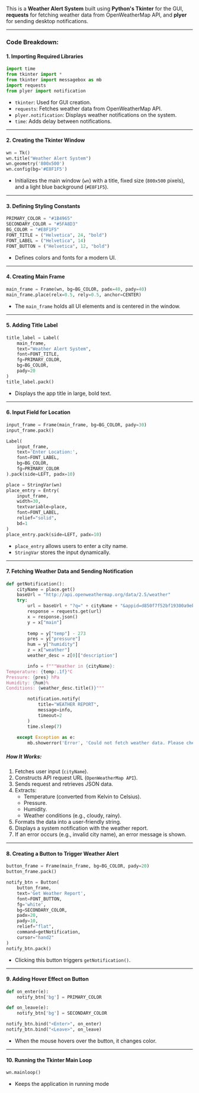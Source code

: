 This is a **Weather Alert System** built using **Python's Tkinter** for the GUI, **requests** for fetching weather data from OpenWeatherMap API, and **plyer** for sending desktop notifications.

---

### **Code Breakdown:**

#### **1. Importing Required Libraries**
```python
import time
from tkinter import *
from tkinter import messagebox as mb
import requests
from plyer import notification
```
- `tkinter`: Used for GUI creation.
- `requests`: Fetches weather data from OpenWeatherMap API.
- `plyer.notification`: Displays weather notifications on the system.
- `time`: Adds delay between notifications.

---

#### **2. Creating the Tkinter Window**
```python
wn = Tk()
wn.title("Weather Alert System")
wn.geometry('800x500')
wn.config(bg='#E8F1F5')
```
- Initializes the main window (`wn`) with a title, fixed size (`800x500` pixels), and a light blue background (`#E8F1F5`).

---

#### **3. Defining Styling Constants**
```python
PRIMARY_COLOR = "#1B4965"  
SECONDARY_COLOR = "#5FA8D3"  
BG_COLOR = "#E8F1F5"  
FONT_TITLE = ("Helvetica", 24, "bold")
FONT_LABEL = ("Helvetica", 14)
FONT_BUTTON = ("Helvetica", 12, "bold")
```
- Defines colors and fonts for a modern UI.

---

#### **4. Creating Main Frame**
```python
main_frame = Frame(wn, bg=BG_COLOR, padx=40, pady=40)
main_frame.place(relx=0.5, rely=0.5, anchor=CENTER)
```
- The `main_frame` holds all UI elements and is centered in the window.

---

#### **5. Adding Title Label**
```python
title_label = Label(
    main_frame,
    text="Weather Alert System",
    font=FONT_TITLE,
    fg=PRIMARY_COLOR,
    bg=BG_COLOR,
    pady=20
)
title_label.pack()
```
- Displays the app title in large, bold text.

---

#### **6. Input Field for Location**
```python
input_frame = Frame(main_frame, bg=BG_COLOR, pady=30)
input_frame.pack()

Label(
    input_frame,
    text='Enter Location:',
    font=FONT_LABEL,
    bg=BG_COLOR,
    fg=PRIMARY_COLOR
).pack(side=LEFT, padx=10)

place = StringVar(wn)
place_entry = Entry(
    input_frame,
    width=30,
    textvariable=place,
    font=FONT_LABEL,
    relief="solid",
    bd=1
)
place_entry.pack(side=LEFT, padx=10)
```
- `place_entry` allows users to enter a city name.
- `StringVar` stores the input dynamically.

---

#### **7. Fetching Weather Data and Sending Notification**
```python
def getNotification():
    cityName = place.get()
    baseUrl = "http://api.openweathermap.org/data/2.5/weather"
    try:
        url = baseUrl + "?q=" + cityName + "&appid=d850f7f52bf19300a9eb4b0aa6b80f0d"
        response = requests.get(url)
        x = response.json()
        y = x["main"]
        
        temp = y["temp"] - 273
        pres = y["pressure"]
        hum = y["humidity"]
        z = x["weather"]
        weather_desc = z[0]["description"]

        info = f"""Weather in {cityName}:
Temperature: {temp:.1f}°C
Pressure: {pres} hPa
Humidity: {hum}%
Conditions: {weather_desc.title()}"""

        notification.notify(
            title="WEATHER REPORT",
            message=info,
            timeout=2
        )
        time.sleep(7)
    
    except Exception as e:
        mb.showerror('Error', 'Could not fetch weather data. Please check the city name and try again.')
```
##### **How It Works:**
1. Fetches user input (`cityName`).
2. Constructs API request URL (`OpenWeatherMap API`).
3. Sends request and retrieves JSON data.
4. Extracts:
   - Temperature (converted from Kelvin to Celsius).
   - Pressure.
   - Humidity.
   - Weather conditions (e.g., cloudy, rainy).
5. Formats the data into a user-friendly string.
6. Displays a system notification with the weather report.
7. If an error occurs (e.g., invalid city name), an error message is shown.

---

#### **8. Creating a Button to Trigger Weather Alert**
```python
button_frame = Frame(main_frame, bg=BG_COLOR, pady=20)
button_frame.pack()

notify_btn = Button(
    button_frame,
    text='Get Weather Report',
    font=FONT_BUTTON,
    fg='white',
    bg=SECONDARY_COLOR,
    padx=20,
    pady=10,
    relief="flat",
    command=getNotification,
    cursor="hand2"
)
notify_btn.pack()
```
- Clicking this button triggers `getNotification()`.

---

#### **9. Adding Hover Effect on Button**
```python
def on_enter(e):
    notify_btn['bg'] = PRIMARY_COLOR

def on_leave(e):
    notify_btn['bg'] = SECONDARY_COLOR

notify_btn.bind("<Enter>", on_enter)
notify_btn.bind("<Leave>", on_leave)
```
- When the mouse hovers over the button, it changes color.

---

#### **10. Running the Tkinter Main Loop**
```python
wn.mainloop()
```
- Keeps the application in running mode
